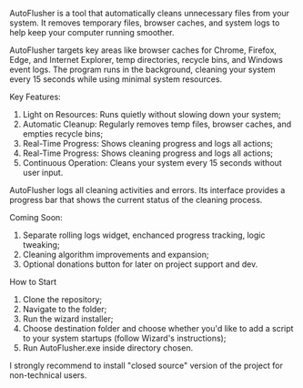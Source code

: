 AutoFlusher is a tool that automatically cleans unnecessary files from your system. It removes temporary files, browser caches, and system logs to help keep your computer running smoother.

AutoFlusher targets key areas like browser caches for Chrome, Firefox, Edge, and Internet Explorer, temp directories, recycle bins, and Windows event logs. The program runs in the background, cleaning your system every 15 seconds while using minimal system resources.

Key Features:
1. Light on Resources: Runs quietly without slowing down your system;
2. Automatic Cleanup: Regularly removes temp files, browser caches, and empties recycle bins;
3. Real-Time Progress: Shows cleaning progress and logs all actions;
4. Real-Time Progress: Shows cleaning progress and logs all actions;
5. Continuous Operation: Cleans your system every 15 seconds without user input.

AutoFlusher logs all cleaning activities and errors. Its interface provides a progress bar that shows the current status of the cleaning process.

Coming Soon:
1. Separate rolling logs widget, enchanced progress tracking, logic tweaking;
2. Cleaning algorithm improvements and expansion;
3. Optional donations button for later on project support and dev.
    
How to Start
1. Clone the repository;
2. Navigate to the folder;
3. Run the wizard installer;
4. Choose destination folder and choose whether you'd like to add a script to your system startups (follow Wizard's instructions);
5. Run AutoFlusher.exe inside directory chosen.

I strongly recommend to install "closed source" version of the project for non-technical users.
